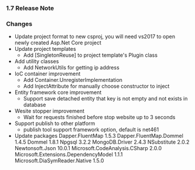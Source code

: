 ﻿### 1.7 Release Note

### Changes

- Update project format to new csproj, you will need vs2017 to open newly created Asp.Net Core project
- Update project templates
	- Add [SingletonReuse] to project template's Plugin class
- Add utility classes
	- Add NetworkUtils for getting ip address
- IoC container improvement
	- Add Container.UnregisterImplementation
	- Add InjectAttribute for manually choose constructor to inject
- Entity framework core improvement
	- Support save detached entity that key is not empty and not exists in database
- Wesite stopper improvement
	- Wait for requests finished before stop website up to 3 seconds
- Support publish to other platform
	- publish tool support framework option, default is net461
- Update packages
	Dapper.FluentMap 1.5.3
	Dapper.FluentMap.Dommel 1.4.5
	Dommel 1.8.1
	Npgsql 3.2.2
	MongoDB.Driver 2.4.3
	NSubstitute 2.0.2
	Newtonsoft.Json 10.0.1
	Microsoft.CodeAnalysis.CSharp 2.0.0
	Microsoft.Extensions.DependencyModel 1.1.1
	Microsoft.DiaSymReader.Native 1.5.0
